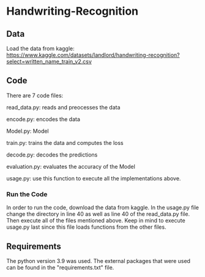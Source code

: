 # Handwriting-Recognition

## Data
Load the data from kaggle: https://www.kaggle.com/datasets/landlord/handwriting-recognition?select=written_name_train_v2.csv

## Code
There are 7 code files:

read_data.py: reads and preocesses the data

encode.py: encodes the data

Model.py: Model 

train.py: trains the data and computes the loss

decode.py: decodes the predictions

evaluation.py: evaluates the accuracy of the Model

usage.py: use this function to execute all the implementations above.

### Run the Code
In order to run the code, download the data from kaggle. In the usage.py file change the directory in line 40 as well as line 40 of the read_data.py file. Then execute all of the files mentioned above. Keep in mind to execute usage.py last since this file loads functions from the other files.

## Requirements
The python version 3.9 was used. The external packages that were used can be found in the "requirements.txt" file.
